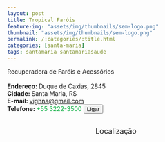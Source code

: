 ```yaml
---
layout: post
title: Tropical Faróis
feature-img: "assets/img/thumbnails/sem-logo.png"
thumbnail: "assets/img/thumbnails/sem-logo.png"
permalink: /:categories/:title.html
categories: [santa-maria]
tags: santamaria santamariasaude
---
```

Recuperadora de Faróis e Acessórios <br/> <!-- more -->
 <br/>
<b>Endereço: </b>Duque de Caxias, 2845<br />
<b>Cidade: </b>Santa Maria, RS<br />
<b>E-mail: </b>vighna@gmail.com<br />
<b>Telefone: </b><span style="color: #00ab3a;">+55 3222-3500</span> <a href="tel:5532223500"><button class="ligar">Ligar</button></a><br />
<br />
<style>
      #map {
        height: 400px;
        width: 100%;
       }
    </style>

<div style="font-size: larger; text-align: center;">
Localização</div>
<div id="map">
<script>
      function initMap() {
        var uluru = {lat: -29.7028011, lng: -53.8060908};
        var map = new google.maps.Map(document.getElementById('map'), {
          zoom: 17,
          center: uluru
        });
        var marker = new google.maps.Marker({
          position: uluru,
          map: map
        });
      }
    </script>
    <script async="" defer="" src="https://maps.googleapis.com/maps/api/js?key=AIzaSyDDc8SHLmOesJRaXCW0fZ2ST09W4s0ME5g&amp;callback=initMap">
    </script>
</div>
